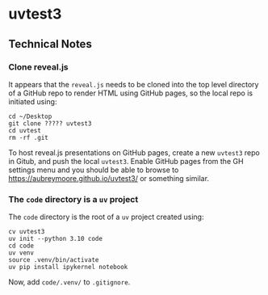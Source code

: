 # uvtest3

## Technical Notes

### Clone reveal.js
It appears that the ```reveal.js``` needs to be cloned into the top level directory of a GitHub repo to render HTML using GitHub pages, so the local repo is initiated using:
```
cd ~/Desktop
git clone ????? uvtest3
cd uvtest
rm -rf .git
```
To host reveal.js presentations on GitHub pages, create a new ```uvtest3``` repo in Gitub, and push the local ```uvtest3```. Enable GitHub pages from the GH settings menu and you should be able to browse to <https://aubreymoore.github.io/uvtest3/> or something similar.

### The ```code``` directory is a ```uv``` project

The ```code``` directory is the root of a ```uv``` project created using:
```
cv uvtest3
uv init --python 3.10 code
cd code
uv venv
source .venv/bin/activate
uv pip install ipykernel notebook

```
Now, add ```code/.venv/``` to ```.gitignore```.

